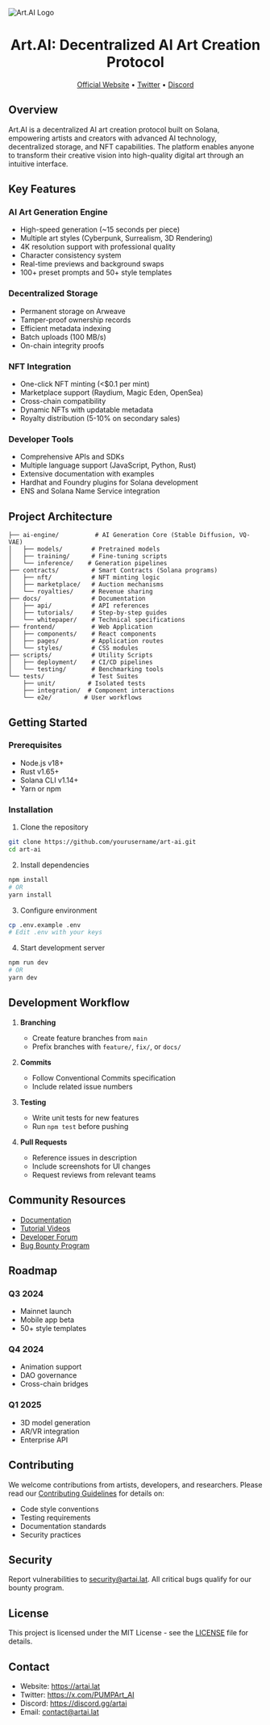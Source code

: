 ![Art.AI Logo](./Logo.jpg)

<div align="center">
  <h1>Art.AI: Decentralized AI Art Creation Protocol</h1>
  <p>
    <a href="https://artai.lat">Official Website</a> • 
    <a href="https://x.com/PUMPArt_AI">Twitter</a> • 
    <a href="https://discord.gg/artai">Discord</a>
  </p>
</div>

## Overview
Art.AI is a decentralized AI art creation protocol built on Solana, empowering artists and creators with advanced AI technology, decentralized storage, and NFT capabilities. The platform enables anyone to transform their creative vision into high-quality digital art through an intuitive interface.

## Key Features
### AI Art Generation Engine
- High-speed generation (~15 seconds per piece)
- Multiple art styles (Cyberpunk, Surrealism, 3D Rendering)
- 4K resolution support with professional quality
- Character consistency system
- Real-time previews and background swaps
- 100+ preset prompts and 50+ style templates

### Decentralized Storage
- Permanent storage on Arweave
- Tamper-proof ownership records
- Efficient metadata indexing
- Batch uploads (100 MB/s)
- On-chain integrity proofs

### NFT Integration
- One-click NFT minting (<$0.1 per mint)
- Marketplace support (Raydium, Magic Eden, OpenSea)
- Cross-chain compatibility
- Dynamic NFTs with updatable metadata
- Royalty distribution (5-10% on secondary sales)

### Developer Tools
- Comprehensive APIs and SDKs
- Multiple language support (JavaScript, Python, Rust)
- Extensive documentation with examples
- Hardhat and Foundry plugins for Solana development
- ENS and Solana Name Service integration

## Project Architecture
```
├── ai-engine/          # AI Generation Core (Stable Diffusion, VQ-VAE)
│   ├── models/        # Pretrained models
│   ├── training/      # Fine-tuning scripts
│   └── inference/    # Generation pipelines
├── contracts/         # Smart Contracts (Solana programs)
│   ├── nft/           # NFT minting logic
│   ├── marketplace/   # Auction mechanisms
│   └── royalties/     # Revenue sharing
├── docs/              # Documentation
│   ├── api/           # API references
│   ├── tutorials/     # Step-by-step guides
│   └── whitepaper/    # Technical specifications
├── frontend/          # Web Application
│   ├── components/    # React components
│   ├── pages/         # Application routes
│   └── styles/        # CSS modules
├── scripts/           # Utility Scripts
│   ├── deployment/    # CI/CD pipelines
│   └── testing/       # Benchmarking tools
└── tests/             # Test Suites
    ├── unit/         # Isolated tests
    ├── integration/  # Component interactions
    └── e2e/         # User workflows
```

## Getting Started
### Prerequisites
- Node.js v18+
- Rust v1.65+
- Solana CLI v1.14+
- Yarn or npm

### Installation
1. Clone the repository
```bash
git clone https://github.com/yourusername/art-ai.git
cd art-ai
```

2. Install dependencies
```bash
npm install
# OR
yarn install
```

3. Configure environment
```bash
cp .env.example .env
# Edit .env with your keys
```

4. Start development server
```bash
npm run dev
# OR
yarn dev
```

## Development Workflow
1. **Branching**
   - Create feature branches from `main`
   - Prefix branches with `feature/`, `fix/`, or `docs/`

2. **Commits**
   - Follow Conventional Commits specification
   - Include related issue numbers

3. **Testing**
   - Write unit tests for new features
   - Run `npm test` before pushing

4. **Pull Requests**
   - Reference issues in description
   - Include screenshots for UI changes
   - Request reviews from relevant teams

## Community Resources
- [Documentation](https://docs.artai.lat)
- [Tutorial Videos](https://youtube.com/artai)
- [Developer Forum](https://forum.artai.lat)
- [Bug Bounty Program](https://security.artai.lat)

## Roadmap
### Q3 2024
- Mainnet launch
- Mobile app beta
- 50+ style templates

### Q4 2024
- Animation support
- DAO governance
- Cross-chain bridges

### Q1 2025
- 3D model generation
- AR/VR integration
- Enterprise API

## Contributing
We welcome contributions from artists, developers, and researchers. Please read our [Contributing Guidelines](./docs/CONTRIBUTING.md) for details on:
- Code style conventions
- Testing requirements
- Documentation standards
- Security practices

## Security
Report vulnerabilities to security@artai.lat. All critical bugs qualify for our bounty program.

## License
This project is licensed under the MIT License - see the [LICENSE](./LICENSE) file for details.

## Contact
- Website: https://artai.lat
- Twitter: https://x.com/PUMPArt_AI
- Discord: https://discord.gg/artai
- Email: contact@artai.lat